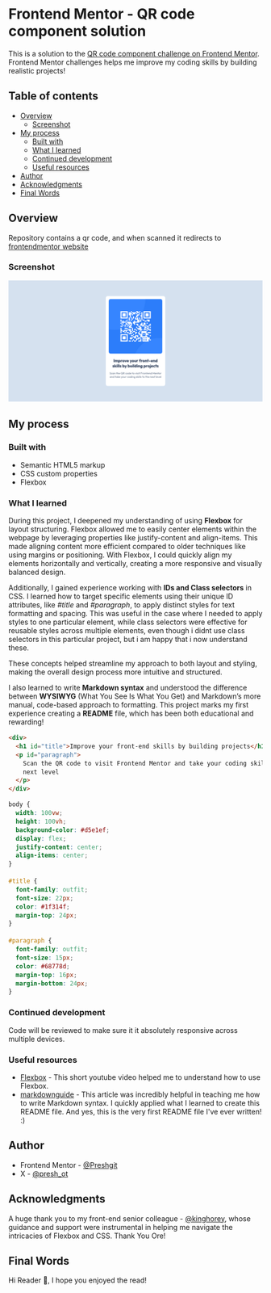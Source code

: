 # Frontend Mentor - QR code component solution

This is a solution to the [QR code component challenge on Frontend Mentor](https://www.frontendmentor.io/challenges/qr-code-component-iux_sIO_H). Frontend Mentor challenges helps me improve my coding skills by building realistic projects!

## Table of contents

- [Overview](#overview)
  - [Screenshot](#screenshot)
- [My process](#my-process)
  - [Built with](#built-with)
  - [What I learned](#what-i-learned)
  - [Continued development](#continued-development)
  - [Useful resources](#useful-resources)
- [Author](#author)
- [Acknowledgments](#acknowledgments)
- [Final Words](#final-words)

## Overview

Repository contains a qr code, and when scanned it redirects to [frontendmentor website](www.frontendmentor.io)

### Screenshot

![alt text](image.png)

## My process

### Built with

- Semantic HTML5 markup
- CSS custom properties
- Flexbox

### What I learned

During this project, I deepened my understanding of using **Flexbox** for layout structuring. Flexbox allowed me to easily center elements within the webpage by leveraging properties like justify-content and align-items. This made aligning content more efficient compared to older techniques like using margins or positioning. With Flexbox, I could quickly align my elements horizontally and vertically, creating a more responsive and visually balanced design.

Additionally, I gained experience working with **IDs and Class selectors** in CSS. I learned how to target specific elements using their unique ID attributes, like _#title_ and _#paragraph_, to apply distinct styles for text formatting and spacing. This was useful in the case where I needed to apply styles to one particular element, while class selectors were effective for reusable styles across multiple elements, even though i didnt use class selectors in this particular project, but i am happy that i now understand these.

These concepts helped streamline my approach to both layout and styling, making the overall design process more intuitive and structured.

I also learned to write **Markdown syntax** and understood the difference between **WYSIWYG** (What You See Is What You Get) and Markdown’s more manual, code-based approach to formatting. This project marks my first experience creating a **README** file, which has been both educational and rewarding!

```html
<div>
  <h1 id="title">Improve your front-end skills by building projects</h1>
  <p id="paragraph">
    Scan the QR code to visit Frontend Mentor and take your coding skills to the
    next level
  </p>
</div>
```

```css
body {
  width: 100vw;
  height: 100vh;
  background-color: #d5e1ef;
  display: flex;
  justify-content: center;
  align-items: center;
}

#title {
  font-family: outfit;
  font-size: 22px;
  color: #1f314f;
  margin-top: 24px;
}

#paragraph {
  font-family: outfit;
  font-size: 15px;
  color: #68778d;
  margin-top: 16px;
  margin-bottom: 24px;
}
```

### Continued development

Code will be reviewed to make sure it it absolutely responsive across multiple devices.

### Useful resources

- [Flexbox](https://www.youtube.com/watch?v=K74l26pE4YA) - This short youtube video helped me to understand how to use Flexbox.
- [markdownguide](https://www.markdownguide.org/) - This article was incredibly helpful in teaching me how to write Markdown syntax. I quickly applied what I learned to create this README file. And yes, this is the very first README file I've ever written! :)

## Author

- Frontend Mentor - [@Preshgit](https://www.frontendmentor.io/profile/Preshgit)
- X - [@presh_ot](https://x.com/presh_OT)

## Acknowledgments

A huge thank you to my front-end senior colleague - [@kinghorey](https://github.com/KingHorey), whose guidance and support were instrumental in helping me navigate the intricacies of Flexbox and CSS. Thank You Ore!

## Final Words

Hi Reader 👋, I hope you enjoyed the read!
